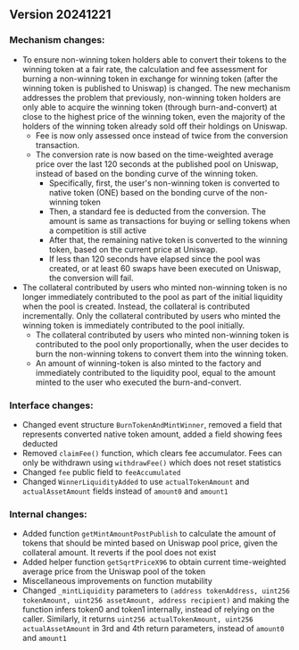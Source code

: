 ## Version 20241221

### Mechanism changes:

- To ensure non-winning token holders able to convert their tokens to the winning token at a fair rate, the calculation and fee assessment for burning a non-winning token in exchange for winning token (after the winning token is published to Uniswap) is changed. The new mechanism addresses the problem that previously, non-winning token holders are only able to acquire the winning token (through burn-and-convert) at close to the highest price of the winning token, even the majority of the holders of the winning token already sold off their holdings on Uniswap. 
  - Fee is now only assessed once instead of twice from the conversion transaction.
  - The conversion rate is now based on the time-weighted average price over the last 120 seconds at the published pool on Uniswap, instead of based on the bonding curve of the winning token.
    - Specifically, first, the user's non-winning token is converted to native token (ONE) based on the bonding curve of the non-winning token
    - Then, a standard fee is deducted from the conversion. The amount is same as transactions for buying or selling tokens when a competition is still active
    - After that, the remaining native token is converted to the winning token, based on the current price at Uniswap.
    - If less than 120 seconds have elapsed since the pool was created, or at least 60 swaps have been executed on Uniswap, the conversion will fail.
- The collateral contributed by users who minted non-winning token is no longer immediately contributed to the pool as part of the initial liquidity when the pool is created. Instead, the collateral is contributed incrementally. Only the collateral contributed by users who minted the winning token is immediately contributed to the pool initially.
  - The collateral contributed by users who minted non-winning token is contributed to the pool only proportionally, when the user decides to burn the non-winning tokens to convert them into the winning token. 
  - An amount of winning-token is also minted to the factory and immediately contributed to the liquidity pool, equal to the amount minted to the user who executed the burn-and-convert. 

### Interface changes:

- Changed event structure `BurnTokenAndMintWinner`, removed a field that represents converted native token amount, added a field showing fees deducted
- Removed `claimFee()` function, which clears fee accumulator. Fees can only be withdrawn using `withdrawFee()` which does not reset statistics
- Changed `fee` public field to `feeAccumulated`
- Changed `WinnerLiquidityAdded` to use `actualTokenAmount` and `actualAssetAmount` fields instead of `amount0` and `amount1`

### Internal changes:

- Added function `getMintAmountPostPublish` to calculate the amount of tokens that should be minted based on Uniswap pool price, given the collateral amount. It reverts if the pool does not exist
- Added helper function `getSqrtPriceX96` to obtain current time-weighted average price from the Uniswap pool of the token
- Miscellaneous improvements on function mutability
- Changed `_mintLiquidity` parameters to `(address tokenAddress, uint256 tokenAmount, uint256 assetAmount, address recipient)` and making the function infers token0 and token1 internally, instead of relying on the caller. Similarly, it returns `uint256 actualTokenAmount, uint256 actualAssetAmount` in 3rd and 4th return parameters, instead of `amount0` and `amount1`